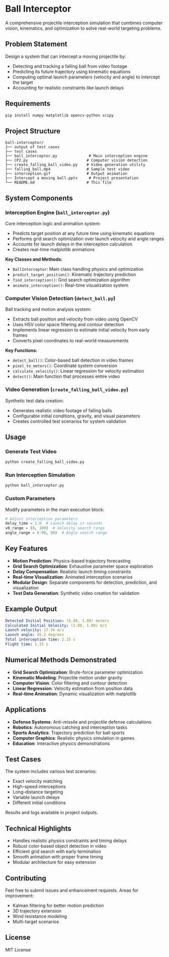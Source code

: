 
# Ball Interceptor
A comprehensive projectile interception simulation that combines computer vision, kinematics, and optimization to solve real-world targeting problems.

## Problem Statement
Design a system that can intercept a moving projectile by:
- Detecting and tracking a falling ball from video footage
- Predicting its future trajectory using kinematic equations
- Computing optimal launch parameters (velocity and angle) to intercept the target
- Accounting for realistic constraints like launch delays

## Requirements

```bash
pip install numpy matplotlib opencv-python scipy
```

## Project Structure
```
ball-interceptor/
├── output of test cases
├── test cases
├── ball_interceptor.py              # Main interception engine
├── CP2.py                          # Computer vision detection
├── create_falling_ball_video.py    # Video generation utility
├── falling_ball.mp4                # Sample test video
├── interception.gif                # Output animation
├── Intercept a moving ball.pptx     # Project presentation
└── README.md                       # This file
```

## System Components

### Interception Engine (`ball_interceptor.py`)

Core interception logic and animation system:
- Predicts target position at any future time using kinematic equations
- Performs grid search optimization over launch velocity and angle ranges
- Accounts for launch delays in the interception calculation
- Creates real-time matplotlib animations

**Key Classes and Methods:**
- `BallInterceptor`: Main class handling physics and optimization
- `predict_target_position()`: Kinematic trajectory prediction
- `find_interception()`: Grid search optimization algorithm
- `animate_interception()`: Real-time visualization system

### Computer Vision Detection (`detect_ball.py`)

Ball tracking and motion analysis system:
- Extracts ball position and velocity from video using OpenCV
- Uses HSV color space filtering and contour detection
- Implements linear regression to estimate initial velocity from early frames
- Converts pixel coordinates to real-world measurements

**Key Functions:**
- `detect_ball()`: Color-based ball detection in video frames
- `pixel_to_meters()`: Coordinate system conversion
- `calculate_velocity()`: Linear regression for velocity estimation
- `detect()`: Main function that processes entire video

### Video Generation (`create_falling_ball_video.py`)

Synthetic test data creation:
- Generates realistic video footage of falling balls
- Configurable initial conditions, gravity, and visual parameters
- Creates controlled test scenarios for system validation

## Usage

### Generate Test Video

```bash
python create_falling_ball_video.py
```

### Run Interception Simulation

```bash
python ball_interceptor.py
```

### Custom Parameters

Modify parameters in the main execution block:

```python
# Adjust interception parameters
delay_time = 1.0  # Launch delay in seconds
v0_range = (0, 100)  # Velocity search range
angle_range = (-90, 90)  # Angle search range
```

## Key Features

- **Motion Prediction**: Physics-based trajectory forecasting
- **Grid Search Optimization**: Exhaustive parameter space exploration
- **Delay Compensation**: Realistic launch timing constraints
- **Real-time Visualization**: Animated interception scenarios
- **Modular Design**: Separate components for detection, prediction, and visualization
- **Test Data Generation**: Synthetic video creation for validation

## Example Output

```yaml
Detected Initial Position: (6.40, 1.00) meters
Calculated Initial Velocity: (2.00, 1.00) m/s
Launch velocity: 17.34 m/s
Launch angle: 45.2 degrees
Total interception time: 2.15 s
Flight time: 1.15 s
```

## Numerical Methods Demonstrated

- **Grid Search Optimization**: Brute-force parameter optimization
- **Kinematic Modeling**: Projectile motion under gravity
- **Computer Vision**: Color filtering and contour detection
- **Linear Regression**: Velocity estimation from position data
- **Real-time Animation**: Dynamic visualization with matplotlib

## Applications

- **Defense Systems**: Anti-missile and projectile defense calculations
- **Robotics**: Autonomous catching and interception tasks
- **Sports Analytics**: Trajectory prediction for ball sports
- **Computer Graphics**: Realistic physics simulation in games
- **Education**: Interactive physics demonstrations

## Test Cases

The system includes various test scenarios:
- Exact velocity matching
- High-speed interceptions
- Long-distance targeting
- Variable launch delays
- Different initial conditions

Results and logs available in project outputs.

## Technical Highlights

- Handles realistic physics constraints and timing delays
- Robust color-based object detection in video
- Efficient grid search with early termination
- Smooth animation with proper frame timing
- Modular architecture for easy extension

## Contributing

Feel free to submit issues and enhancement requests. Areas for improvement:
- Kalman filtering for better motion prediction
- 3D trajectory extension
- Wind resistance modeling
- Multi-target scenarios

## License

MIT License

